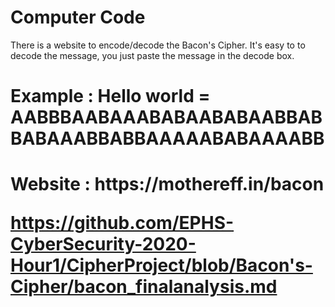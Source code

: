 # Computer Code
There is a website to encode/decode the Bacon's Cipher.
It's easy to to decode the message, you just paste the message in the decode box. 
<h1>
Example : Hello world = AABBBAABAAABABAABABAABBAB BABAAABBABBAAAAABABAAAABB
<h1>
Website : https://mothereff.in/bacon



https://github.com/EPHS-CyberSecurity-2020-Hour1/CipherProject/blob/Bacon's-Cipher/bacon_finalanalysis.md
